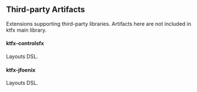 Third-party Artifacts
---------------------
Extensions supporting third-party libraries.
Artifacts here are not included in ktfx main library.

#### ktfx-controlsfx
Layouts DSL.

#### ktfx-jfoenix
Layouts DSL.
